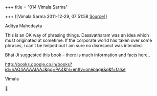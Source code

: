 +++
title = "014 Vimala Sarma"

+++
[[Vimala Sarma	2011-12-29, 07:51:58 [Source](https://groups.google.com/g/samskrita/c/LK1DSKjM9Zs)]]



Aditya Mahodayta

This is an OK way of phrasing things. Dasavatharam was an idea which must originated at sometime. If the corporate world has taken over some phrases, i can’t be helped but I am sure no disrespect was intended.

Bhat Ji suggested this book – there is much information and facts here..

<http://books.google.co.in/books?id=nAQ4AAAAIAAJ&pg=PA4&hl=en#v=onepage&q&f=false>

Vimala




